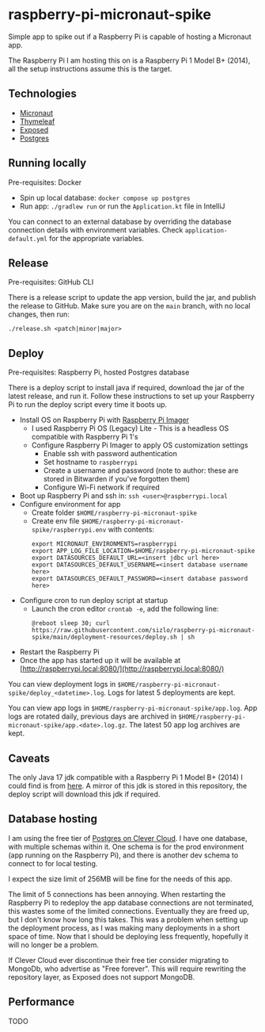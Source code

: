 raspberry-pi-micronaut-spike
==============================

Simple app to spike out if a Raspberry Pi is capable of hosting a Micronaut app.

The Raspberry Pi I am hosting this on is a Raspberry Pi 1 Model B+ (2014), all the setup instructions assume this is the target.

## Technologies
- [Micronaut](https://micronaut.io/)
- [Thymeleaf](https://www.thymeleaf.org/)
- [Exposed](https://github.com/JetBrains/Exposed)
- [Postgres](https://www.postgresql.org/)

## Running locally
Pre-requisites: Docker

- Spin up local database: `docker compose up postgres`
- Run app: `./gradlew run` or run the `Application.kt` file in IntelliJ

You can connect to an external database by overriding the database connection details with environment variables. Check `application-default.yml` for the appropriate variables.

## Release
Pre-requisites: GitHub CLI

There is a release script to update the app version, build the jar, and publish the release to GitHub. Make sure you are on the `main` branch, with no local changes, then run:

`./release.sh <patch|minor|major>`

## Deploy
Pre-requisites: Raspberry Pi, hosted Postgres database

There is a deploy script to install java if required, download the jar of the latest release, and run it. Follow these instructions to set up your Raspberry Pi to run the deploy script every time it boots up.

- Install OS on Raspberry Pi with [Raspberry Pi Imager](https://www.raspberrypi.com/software/)
    - I used Raspberry Pi OS (Legacy) Lite - This is a headless OS compatible with Raspberry Pi 1's
    - Configure Raspberry Pi Imager to apply OS customization settings
        - Enable ssh with password authentication
        - Set hostname to `raspberrypi`
        - Create a username and password (note to author: these are stored in Bitwarden if you've forgotten them)
        - Configure Wi-Fi network if required
- Boot up Raspberry Pi and ssh in: `ssh <user>@raspberrypi.local`
- Configure environment for app
    - Create folder `$HOME/raspberry-pi-micronaut-spike`
    - Create env file `$HOME/raspberry-pi-micronaut-spike/raspberrypi.env` with contents:
      ```
      export MICRONAUT_ENVIRONMENTS=raspberrypi
      export APP_LOG_FILE_LOCATION=$HOME/raspberry-pi-micronaut-spike
      export DATASOURCES_DEFAULT_URL=<insert jdbc url here>
      export DATASOURCES_DEFAULT_USERNAME=<insert database username here>
      export DATASOURCES_DEFAULT_PASSWORD=<insert database password here>
      ```
- Configure cron to run deploy script at startup
    - Launch the cron editor `crontab -e`, add the following line:
      ```
      @reboot sleep 30; curl https://raw.githubusercontent.com/sizlo/raspberry-pi-micronaut-spike/main/deployment-resources/deploy.sh | sh
      ```
- Restart the Raspberry Pi
- Once the app has started up it will be available at [http://raspberrypi.local:8080/](http://raspberrypi.local:8080/)

You can view deployment logs in `$HOME/raspberry-pi-micronaut-spike/deploy_<datetime>.log`. Logs for latest 5 deployments are kept.

You can view app logs in `$HOME/raspberry-pi-micronaut-spike/app.log`. App logs are rotated daily, previous days are archived in `$HOME/raspberry-pi-micronaut-spike/app.<date>.log.gz`. The latest 50 app log archives are kept.

## Caveats
The only Java 17 jdk compatible with a Raspberry Pi 1 Model B+ (2014) I could find is from [here](https://github.com/JsBergbau/OpenJDK-Raspberry-Pi-Zero-W-armv6). A mirror of this jdk is stored in this repository, the deploy script will download this jdk if required.

## Database hosting
I am using the free tier of [Postgres on Clever Cloud](https://www.clever-cloud.com/product/postgresql/). I have one database, with multiple schemas within it. One schema is for the prod environment (app running on the Raspberry Pi), and there is another dev schema to connect to for local testing.

I expect the size limit of 256MB will be fine for the needs of this app.

The limit of 5 connections has been annoying. When restarting the Raspberry Pi to redeploy the app database connections are not terminated, this wastes some of the limited connections. Eventually they are freed up, but I don't know how long this takes. This was a problem when setting up the deployment process, as I was making many deployments in a short space of time. Now that I should be deploying less frequently, hopefully it will no longer be a problem.

If Clever Cloud ever discontinue their free tier consider migrating to MongoDb, who advertise as "Free forever". This will require rewriting the repository layer, as Exposed does not support MongoDB.

## Performance
TODO

